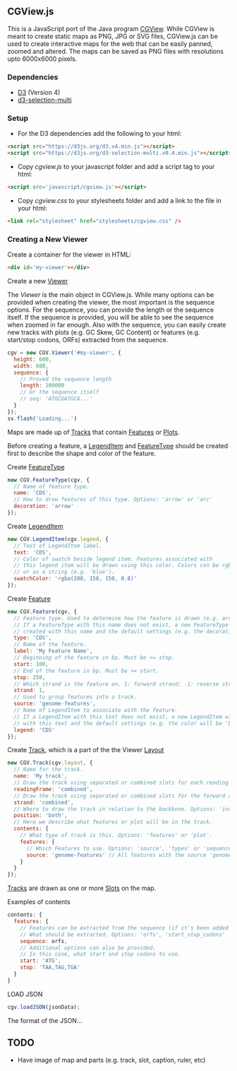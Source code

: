 ## CGView.js

This is a JavaScript port of the Java program [CGView](http://wishart.biology.ualberta.ca/cgview/index.html).
While CGView is meant to create static maps as PNG, JPG or SVG files, CGView.js can be used to create
interactive maps for the web that can be easily panned, zoomed and altered. The maps can be saved as PNG files
with resolutions upto 6000x6000 pixels.

### Dependencies
* [D3](http://d3js.org) (Version 4)
* [d3-selection-multi](https://github.com/d3/d3-selection-multi)

### Setup ###

* For the D3 dependencies add the following to your html:

```html
<script src="https://d3js.org/d3.v4.min.js"></script>
<script src="https://d3js.org/d3-selection-multi.v0.4.min.js"></script>
```

* Copy *cgview.js* to your javascript folder and add a script tag to your html:

```html
<script src='javascript/cgview.js'></script>
```

* Copy *cgview.css* to your stylesheets folder and add a link to the file in your html:

```html
<link rel="stylesheet" href="stylesheets/cgview.css" />
```

### Creating a New Viewer ###

Create a container for the viewer in HTML:

```html
<div id='my-viewer'></div>
```

Create a new [Viewer](Viewer.html)

The *Viewer* is the main object in CGView.js. While many options can be
provided when creating the viewer, the most important is the sequence options.
For the sequence, you can provide the length or the sequence itself. If the
sequence is provided, you will be able to see the sequence when zoomed in far
enough. Also with the sequence, you can easily create new tracks with plots
(e.g. GC Skew, GC Content) or features (e.g. start/stop codons, ORFs) extracted
from the sequence.
```js
cgv = new CGV.Viewer('#my-viewer', {
  height: 600,
  width: 600,
  sequence: {
    // Proved the sequence length
    length: 100000
    // Or the sequence itself
    // seq: 'ATGCGATGCA...'
  }
});
sv.flash('Loading...')
```

Maps are made up of [Tracks](Track.html) that contain [Features](Feature.html) or [Plots](ArcPlot.html).

Before creating a feature, a [LegendItem](LegendItem.html) and [FeatureType](FeatureType.html) should be created first
to describe the shape and color of the feature.

Create [FeatureType](FeatureType.html)
```js
new CGV.FeatureType(cgv, {
  // Name of feature type.
  name: 'CDS',
  // How to draw features of this type. Options: 'arrow' or 'arc'
  decoration: 'arrow'
});

```

Create [LegendItem](LegendItem.html)
```js
new CGV.LegendItem(cgv.legend, {
  // Text of LegendItem label.
  text: 'CDS',
  // Color of swatch beside legend item. Features associated with
  // this legend item will be drawn using this color. Colors can be rgb, rgba format
  // or as a string (e.g. 'blue').
  swatchColor: 'rgba(200, 150, 150, 0.8)'
});
```

Create [Feature](Feature.html)

```js
new CGV.Feature(cgv, {
  // Feature type. Used to determine how the feature is drawn (e.g. arrow or arc).
  // If a FeatureType with this name does not exist, a new FeatureType will be
  // created with this name and the default settings (e.g. the decoration will be an 'arc').
  type: 'CDS',
  // Name of the feature.
  label: 'My Feature Name',
  // Beginning of the feature in bp. Must be <= stop.
  start: 100,
  // End of the feature in bp. Must be >= start.
  stop: 250,
  // Which strand is the feature on. 1: forward strand; -1: reverse strand.
  strand: 1,
  // Used to group features into a track.
  source: 'genome-features',
  // Name of LegendItem to associate with the feature.
  // If a LegendItem with this text does not exist, a new LegendItem will be created
  // with this text and the default settings (e.g. the color will be 'black').
  legend: 'CDS'
});
```

Create [Track](Track.html), which is a part of the the Viewer [Layout](Layout.html)
```js
new CGV.Track(cgv.layout, {
  // Name for the track.
  name: 'My track',
  // Draw the track using separated or combined slots for each reading frame. Options: 'separated', 'combined'.
  readingFrame: 'combined',
  // Draw the track using separated or combined slots for the forward and reverse strand. Options: 'separated', 'combined'.
  strand: 'combined',
  // Where to draw the track in relation to the backbone. Options: 'inside', 'outside', 'both'.
  position: 'both',
  // Here we describe what features or plot will be in the track.
  contents: {
    // What type of track is this. Options: 'features' or 'plot'.
    features: {
      // Which Features to use. Options: 'source', 'types' or 'sequence' (see examples below).
      source: 'genome-features' // All features with the source 'genome-features' will be added to this track.
    }
  }
});
```
[Tracks](Track.html) are drawn as one or more [Slots](Slot.html) on the map.

Examples of contents
```js
contents: {
  features: {
    // Features can be extracted from the sequence (if it's been added to the viewer).
    // What should be extracted. Options: 'orfs', 'start_stop_codons'
    sequence: orfs,
    // Additional options can also be provided.
    // In this case, what start and stop codons to use.
    start: 'ATG',
    stop: 'TAA,TAG,TGA'
  }
}
```



LOAD JSON

```js
cgv.loadJSON(jsonData);
```

The format of the JSON...



## TODO
* Have image of map and parts (e.g. track, slot, caption, ruler, etc)





